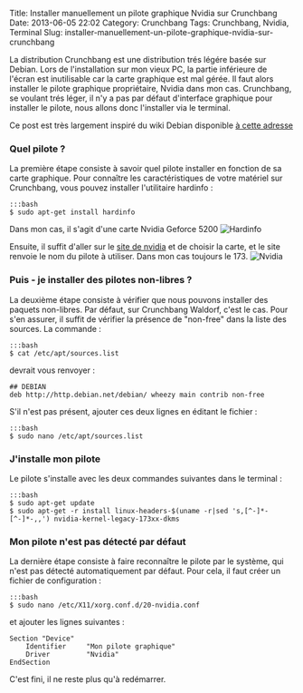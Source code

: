 Title: Installer manuellement un pilote graphique Nvidia sur Crunchbang
Date: 2013-06-05 22:02
Category: Crunchbang
Tags: Crunchbang, Nvidia, Terminal
Slug: installer-manuellement-un-pilote-graphique-nvidia-sur-crunchbang

La distribution Crunchbang est une distribution trés légére basée sur Debian. Lors de l'installation sur mon vieux PC, la partie inférieure de l'écran est inutilisable car la carte graphique est mal gérée. Il faut alors installer le pilote graphique propriétaire, Nvidia dans mon cas. Crunchbang, se voulant trés léger, il n'y a pas par défaut d'interface graphique pour installer le pilote, nous allons donc l'installer via le terminal.

Ce post est très largement inspiré du wiki Debian disponible [à cette adresse](http://wiki.debian.org/NvidiaGraphicsDrivers#NVIDIA_Proprietary_Driver "wiki Debian")

### Quel pilote ?

La première étape consiste à savoir quel pilote installer en fonction de sa carte graphique. Pour connaître les caractéristiques de votre matériel sur Crunchbang, vous pouvez installer l'utilitaire hardinfo :
    
	:::bash
	$ sudo apt-get install hardinfo

Dans mon cas, il s'agit d'une carte Nvidia Geforce 5200
![Hardinfo]({filename}/images/hardinfo.png "Hardinfo")

Ensuite, il suffit d'aller sur le [site de nvidia](http://www.nvidia.fr/Download/Find.aspx?lang=fr "Choix du pilote Nvidia") et de choisir la carte, et le site renvoie le nom du pilote à utiliser. Dans mon cas toujours le 173.
![Nvidia]({filename}/images/nvidia.png "Résultat de la recherche du pilote")

### Puis - je installer des pilotes non-libres ?

La deuxième étape consiste à vérifier que nous pouvons installer des paquets non-libres. Par défaut, sur Crunchbang Waldorf, c'est le cas. Pour s'en assurer, il suffit de vérifier la présence de "non-free" dans la liste des sources. La commande :

	:::bash
    $ cat /etc/apt/sources.list

devrait vous renvoyer :

	## DEBIAN
    deb http://http.debian.net/debian/ wheezy main contrib non-free

S'il n'est pas présent, ajouter ces deux lignes en éditant le fichier :

	:::bash
    $ sudo nano /etc/apt/sources.list

### J'installe mon pilote

Le pilote s'installe avec les deux commandes suivantes dans le terminal :

	:::bash
    $ sudo apt-get update
    $ sudo apt-get -r install linux-headers-$(uname -r|sed 's,[^-]*-[^-]*-,,') nvidia-kernel-legacy-173xx-dkms

### Mon pilote n'est pas détecté par défaut

La dernière étape consiste à faire reconnaître le pilote par le système, qui n'est pas détecté automatiquement par défaut. Pour cela, il faut créer un fichier de configuration :

	:::bash
    $ sudo nano /etc/X11/xorg.conf.d/20-nvidia.conf

et ajouter les lignes suivantes :

    Section "Device"
        Identifier     "Mon pilote graphique"
        Driver         "Nvidia"
    EndSection

C'est fini, il ne reste plus qu'à redémarrer.
